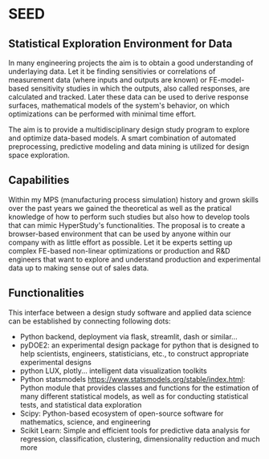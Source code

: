 # SEED
## Statistical Exploration Environment for Data

In many engineering projects the aim is to obtain a good understanding of underlaying data. Let it be finding sensitivies or correlations of measurement
data (where inputs and outputs are known) or FE-model-based sensitivity studies in which the outputs, also called responses, are calculated and tracked.
Later these data can be used to derive response surfaces, mathematical models of the system's behavior, on which optimizations can be performed with
minimal time effort.

The aim is to provide a multidisciplinary design study program to explore and optimize data-based models. A smart combination of automated preprocessing, predictive modeling and data mining is utilized for design space exploration.

## Capabilities
Within my MPS (manufacturing process simulation) history and grown skills over the past years we gained the theoretical as well as the pratical knowledge of how to perform such studies but
also how to develop tools that can mimic HyperStudy's functionalities.
The proposal is to create a browser-based environment that can be used by anyone within our company with as little effort as possible. Let it be experts
setting up complex FE-based non-linear optimizations or production and R&D engineers that want to explore and understand production and experimental
data up to making sense out of sales data.

## Functionalities
This interface between a design study software and applied data science can be established by connecting following dots:
- Python backend, deployment via flask, streamlit, dash or similar...
- pyDOE2: an experimental design package for python that is designed to help scientists, engineers, statisticians, etc., to construct appropriate
experimental designs
- python LUX, plotly...  intelligent data visualization toolkits
- Python statsmodels https://www.statsmodels.org/stable/index.html: Python module that provides classes and functions for the estimation of many
different statistical models, as well as for conducting statistical tests, and statistical data exploration
- Scipy: Python-based ecosystem of open-source software for mathematics, science, and engineering
- Scikit Learn: Simple and efficient tools for predictive data analysis for regression, classification, clustering, dimensionality reduction and much
more
